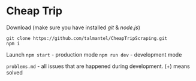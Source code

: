 # Cheap Trip

Download (make sure you have installed *git* & *node.js*)
```
git clone https://github.com/talmantel/CheapTripScraping.git
npm i
```

Launch
`npm start` - production mode
`npm run dev` - development mode


`problems.md` - all issues that are happened during development. (+) means solved